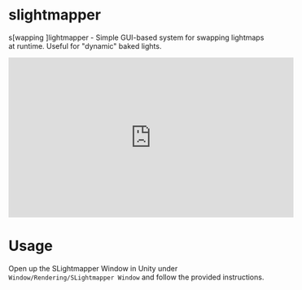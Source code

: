# slightmapper
s[wapping ]lightmapper -  Simple GUI-based system for swapping lightmaps at runtime. Useful for "dynamic" baked lights.
<iframe width="560" height="315" src="https://www.youtube-nocookie.com/embed/4w1Hxjqz-r8?si=LvMaXA22NYEgaHSC" title="YouTube video player" frameborder="0" allow="accelerometer; autoplay; clipboard-write; encrypted-media; gyroscope; picture-in-picture; web-share" allowfullscreen></iframe>

# Usage
Open up the SLightmapper Window in Unity under `Window/Rendering/SLightmapper Window` and follow the provided instructions.